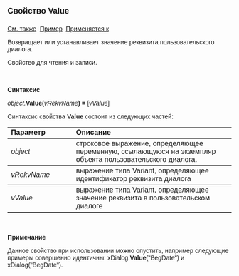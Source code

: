 ﻿<html>
<head>
<title>Диалог\Value</title>
</head>

<body>

<p><strong><font size="4" face="Arial">Свойство Value<br>
<br>
</font></strong><font face="Arial"><a href="../Asustpar.html">См. также</a>&nbsp;
<a href="../../Examples/E_AsUstPar.html">Пример</a>&nbsp; <a href="../Asustpar.html">
Применяется к</a></font></p>

<p><font face="Arial">Возвращает или устанавливает значение реквизита 
пользовательского диалога.</font></p>

<p><font face="Arial">Свойство для чтения и записи. </font></p>

<p class="label">&nbsp;</p>

<p class="label"><font face="Arial"><b>Синтаксис</b></font></p>

<p><font face="Arial"><em>object.</em><strong>Value(</strong><em>vRekvName</em><strong>) 
= </strong>[<em>vValue</em>]</font></p>

<p><font face="Arial">Синтаксис свойства <strong>Value</strong>
состоит из следующих частей:</font></p>

<table border="1" cellPadding="5" cols="2" frame="below" rules="rows">
<TBODY>
  <tr vAlign="top">
    <td class="label" width="29%"><font face="Arial"><b>Параметр</b></font></td>
    <td class="label" width="71%"><font face="Arial"><strong>Описание</strong></font></td>
  </tr>
  <tr>
    <td width="29%"><em><font face="Arial">object</font></em></td>
    <td width="71%"><font face="Arial">строковое выражение, 
	определяющее переменную, ссылающуюся на экземпляр объекта пользовательского 
	диалога.</font></td>
  </tr>
  <tr>
    <td width="29%"><font face="Arial"><em>vRekvName</em></font></td>
    <td width="71%"><font face="Arial">выражение типа Variant, 
	определяющее идентификатор реквизита диалога</font></td>
  </tr>
  <tr>
    <td width="29%"><font face="Arial"><em>vValue</em></font></td>
    <td width="71%"><font face="Arial">выражение типа Variant, 
	определяющее значение реквизита в пользовательском диалоге</font></td>
  </tr>
</TBODY>
</table>

<p class="label">&nbsp;</p>

<p class="label"><font face="Arial"><b>Примечание</b></font></p>

<p class="label"><font face="Arial">Данное свойство при использовании 
можно опустить, например следующие примеры совершенно идентичны: xDialog.<strong>Value</strong>(&quot;BegDate&quot;) 
и xDialog(&quot;BegDate&quot;).<br>
</font></p>
</body>
</html>
